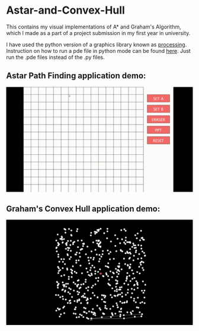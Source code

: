 # Astar-and-Convex-Hull
This contains my visual implementations of A* and Graham's Algorithm, which I made as a part of a project submission in my first year in university.

I have used the python version of a graphics library known as <a href="https://processing.org/">processing</a>. Instruction on how to run a pde file in python mode can be found <a href="https://py.processing.org/tutorials/command-line/">here</a>. Just run the .pde files instead of the .py files.

## Astar Path Finding application demo:
![](https://github.com/sahej-dev/Astar-and-Convex-Hull/blob/main/gifs/astar.gif)

## Graham's Convex Hull application demo:
![](https://github.com/sahej-dev/Astar-and-Convex-Hull/blob/main/gifs/graham.gif)
